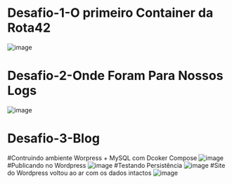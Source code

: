 # Desafio-1-O primeiro Container da Rota42
![image](https://github.com/user-attachments/assets/d52ac6d2-e1aa-4d86-b0e1-c6f2ff1a88d3)

# Desafio-2-Onde Foram Para Nossos Logs
![image](https://github.com/user-attachments/assets/8a620ac1-fb94-4aa8-9522-2c0e0b1215ce)

# Desafio-3-Blog
  #Contruindo ambiente Worpress + MySQL com Dcoker Compose
![image](https://github.com/user-attachments/assets/5c824aa3-5032-4a0a-9cfa-6958fc1a4daa)
  #Publicando no Wordpress
![image](https://github.com/user-attachments/assets/832cd2e8-be10-4773-a100-61ccc0bba7bf)
  #Testando Persistência
![image](https://github.com/user-attachments/assets/b31c57c0-2fb3-49c9-a9da-39bce6161e74)
  #Site do Wordpress voltou ao ar com os dados intactos
![image](https://github.com/user-attachments/assets/615f7b1b-e9e3-49bb-8681-558a2c305708)



